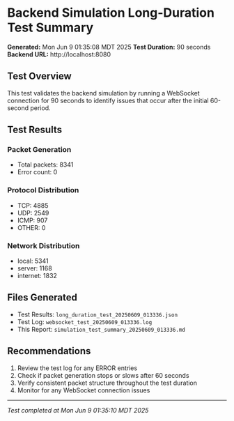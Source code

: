 # Backend Simulation Long-Duration Test Summary

**Generated:** Mon Jun  9 01:35:08 MDT 2025
**Test Duration:** 90 seconds
**Backend URL:** http://localhost:8080

## Test Overview

This test validates the backend simulation by running a WebSocket connection
for 90 seconds to identify issues that occur after the initial 60-second period.

## Test Results

### Packet Generation
- Total packets: 8341
- Error count: 0

### Protocol Distribution
- TCP: 4885
- UDP: 2549
- ICMP: 907
- OTHER: 0

### Network Distribution
- local: 5341
- server: 1168
- internet: 1832

## Files Generated

- Test Results: `long_duration_test_20250609_013336.json`
- Test Log: `websocket_test_20250609_013336.log`
- This Report: `simulation_test_summary_20250609_013336.md`

## Recommendations

1. Review the test log for any ERROR entries
2. Check if packet generation stops or slows after 60 seconds
3. Verify consistent packet structure throughout the test duration
4. Monitor for any WebSocket connection issues

---
*Test completed at Mon Jun  9 01:35:10 MDT 2025*
